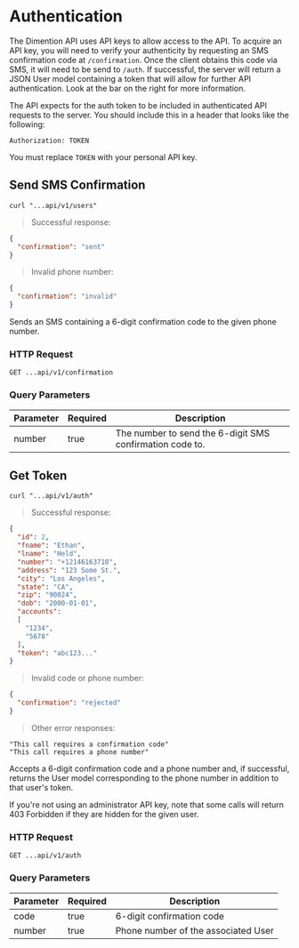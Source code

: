 # Authentication

The Dimention API uses API keys to allow access to the API. To acquire an API key, you will need to verify your authenticity by requesting an SMS confirmation code at `/confirmation`. Once the client obtains this code via SMS, it will need to be send to `/auth`. If successful, the server will return a JSON User model containing a token that will allow for further API authentication. Look at the bar on the right for more information.

The API expects for the auth token to be included in authenticated API requests to the server. You should include this in a header that looks like the following:

`Authorization: TOKEN`

<aside class="notice">
You must replace <code>TOKEN</code> with your personal API key.
</aside>

## Send SMS Confirmation

```shell
curl "...api/v1/users"
```

> Successful response:

```json
{
  "confirmation": "sent"
}
```

> Invalid phone number:

```json
{
  "confirmation": "invalid"
}
```

Sends an SMS containing a 6-digit confirmation code to the given phone number.

### HTTP Request

`GET ...api/v1/confirmation`

### Query Parameters

Parameter | Required | Description
--------- | ------- | -----------
number | true | The number to send the 6-digit SMS confirmation code to.

## Get Token

```shell
curl "...api/v1/auth"
```

> Successful response:

```json
{
  "id": 2,
  "fname": "Ethan",
  "lname": "Held",
  "number": "+12146163710",
  "address": "123 Some St.",
  "city": "Los Angeles",
  "state": "CA",
  "zip": "90024",
  "dob": "2000-01-01",
  "accounts":
  [
    "1234",
    "5678"
  ],
  "token": "abc123..."
}
```

> Invalid code or phone number:

```json
{
  "confirmation": "rejected"
}
```

> Other error responses:

```plaintext
"This call requires a confirmation code"
"This call requires a phone number"
```

Accepts a 6-digit confirmation code and a phone number and, if successful, returns the User model corresponding to the phone number in addition to that user's token.

<aside class="warning">If you're not using an administrator API key, note that some calls will return 403 Forbidden if they are hidden for the given user.</aside>

### HTTP Request

`GET ...api/v1/auth`

### Query Parameters

Parameter | Required | Description
--------- | ------- | -----------
code | true | 6-digit confirmation code
number | true | Phone number of the associated User
